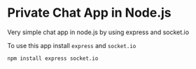 # Private Chat App in Node.js

Very simple chat app in node.js by using express and socket.io

To use this app install `express` and `socket.io`

`npm install express socket.io`

